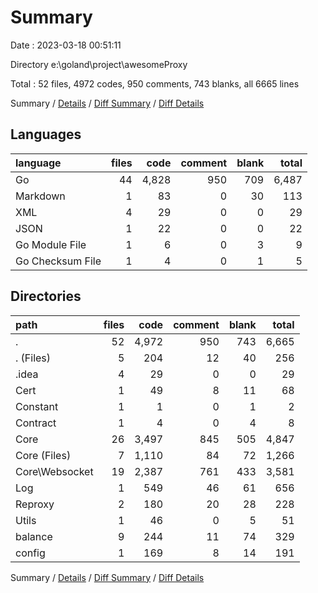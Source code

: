# Summary

Date : 2023-03-18 00:51:11

Directory e:\\goland\\project\\awesomeProxy

Total : 52 files,  4972 codes, 950 comments, 743 blanks, all 6665 lines

Summary / [Details](details.md) / [Diff Summary](diff.md) / [Diff Details](diff-details.md)

## Languages
| language | files | code | comment | blank | total |
| :--- | ---: | ---: | ---: | ---: | ---: |
| Go | 44 | 4,828 | 950 | 709 | 6,487 |
| Markdown | 1 | 83 | 0 | 30 | 113 |
| XML | 4 | 29 | 0 | 0 | 29 |
| JSON | 1 | 22 | 0 | 0 | 22 |
| Go Module File | 1 | 6 | 0 | 3 | 9 |
| Go Checksum File | 1 | 4 | 0 | 1 | 5 |

## Directories
| path | files | code | comment | blank | total |
| :--- | ---: | ---: | ---: | ---: | ---: |
| . | 52 | 4,972 | 950 | 743 | 6,665 |
| . (Files) | 5 | 204 | 12 | 40 | 256 |
| .idea | 4 | 29 | 0 | 0 | 29 |
| Cert | 1 | 49 | 8 | 11 | 68 |
| Constant | 1 | 1 | 0 | 1 | 2 |
| Contract | 1 | 4 | 0 | 4 | 8 |
| Core | 26 | 3,497 | 845 | 505 | 4,847 |
| Core (Files) | 7 | 1,110 | 84 | 72 | 1,266 |
| Core\\Websocket | 19 | 2,387 | 761 | 433 | 3,581 |
| Log | 1 | 549 | 46 | 61 | 656 |
| Reproxy | 2 | 180 | 20 | 28 | 228 |
| Utils | 1 | 46 | 0 | 5 | 51 |
| balance | 9 | 244 | 11 | 74 | 329 |
| config | 1 | 169 | 8 | 14 | 191 |

Summary / [Details](details.md) / [Diff Summary](diff.md) / [Diff Details](diff-details.md)